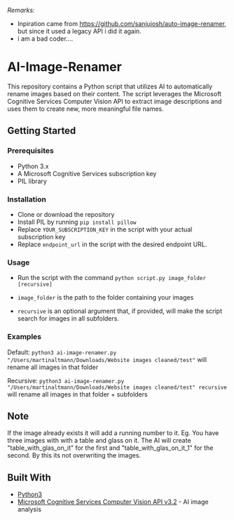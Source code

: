 _Remarks:_
* Inpiration came from https://github.com/sanjujosh/auto-image-renamer, but since it used a legacy API i did it again.
* i am a bad coder....

# AI-Image-Renamer
This repository contains a Python script that utilizes AI to automatically rename images based on their content. The script leverages the Microsoft Cognitive Services Computer Vision API to extract image descriptions and uses them to create new, more meaningful file names.

## Getting Started

### Prerequisites
- Python 3.x
- A Microsoft Cognitive Services subscription key
- PIL library

### Installation
- Clone or download the repository
- Install PIL by running `pip install pillow`
- Replace `YOUR_SUBSCRIPTION_KEY` in the script with your actual subscription key
- Replace `endpoint_url` in the script with the desired endpoint URL.

### Usage
- Run the script with the command `python script.py image_folder [recursive]`

- `image_folder` is the path to the folder containing your images
- `recursive` is an optional argument that, if provided, will make the script search for images in all subfolders.

### Examples
Default: `python3 ai-image-renamer.py "/Users/martinaltmann/Downloads/Website images cleaned/test"` will rename all images in that folder

Recursive: `python3 ai-image-renamer.py "/Users/martinaltmann/Downloads/Website images cleaned/test" recursive` will rename all images in that folder + subfolders

## Note
If the image already exists it will add a running number to it. Eg. You have three images with with a table and glass on it. The AI will create "table_with_glas_on_it" for the first and "table_with_glas_on_it_1" for the second. By this its not overwriting the images.

## Built With
- [Python3](https://www.python.org/)
- [Microsoft Cognitive Services Computer Vision API v3.2](https://westus.dev.cognitive.microsoft.com/docs/services/computer-vision-v3-2) - AI image analysis
